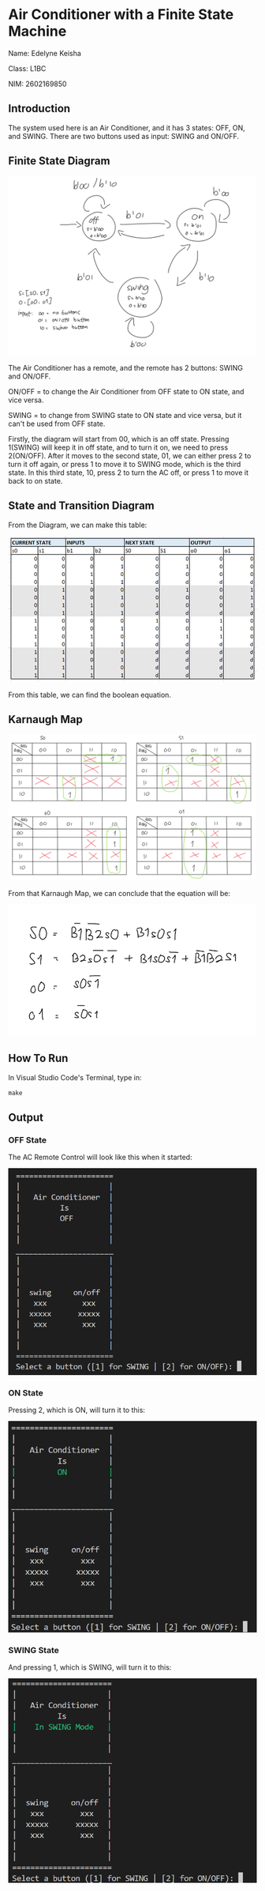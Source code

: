 # Air Conditioner with a Finite State Machine

Name: Edelyne Keisha

Class: L1BC

NIM: 2602169850

## Introduction

The system used here is an Air Conditioner, and it has 3 states: OFF, ON, and SWING. There are two buttons used as input: SWING and ON/OFF.


## Finite State Diagram

![states](images/FSMdiagram.png)

The Air Conditioner has a remote, and the remote has 2 buttons: SWING and ON/OFF.

ON/OFF = to change the Air Conditioner from OFF state to ON state, and vice versa.

SWING = to change from SWING state to ON state and vice versa, but it can't be used from OFF state.

Firstly, the diagram will start from 00, which is an off state. Pressing 1(SWING) will keep it in off state, and to turn it on, we need to press 2(ON/OFF). After it moves to the second state, 01, we can either press 2 to turn it off again, or press 1 to move it to SWING mode, which is the third state. In this third state, 10, press 2 to turn the AC off, or press 1 to move it back to on state.


## State and Transition Diagram

From the Diagram, we can make this table:

![table](images/StateTableFix.png)

From this table, we can find the boolean equation.


## Karnaugh Map

![kmap](images/KMAPFIX.png)

From that Karnaugh Map, we can conclude that the equation will be:

![equations](images/Equations.png)


## How To Run

In Visual Studio Code's Terminal, type in:
```c
make
```


## Output

### OFF State

The AC Remote Control will look like this when it started:

![off](images/OFFstate.png)

### ON State

Pressing 2, which is ON, will turn it to this:

![on](images/ONstate.png)

### SWING State

And pressing 1, which is SWING, will turn it to this:

![swing](images/SWINGstate.png)

